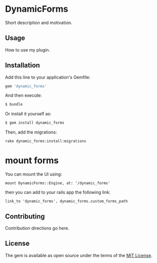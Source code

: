 # DynamicForms
Short description and motivation.

## Usage
How to use my plugin.

## Installation
Add this line to your application's Gemfile:

```ruby
gem 'dynamic_forms'
```

And then execute:
```bash
$ bundle
```

Or install it yourself as:
```bash
$ gem install dynamic_forms
```

Then, add the migrations:
```
rake dynamic_forms:install:migrations
```

# mount forms

You can mount the UI using:

```
mount DynamicForms::Engine, at: '/dynamic_forms'
```

then you can add to your rails app the following link:

```
link_to 'dynamic_forms', dynamic_forms.custom_forms_path
```


## Contributing
Contribution directions go here.

## License
The gem is available as open source under the terms of the [MIT License](http://opensource.org/licenses/MIT).
